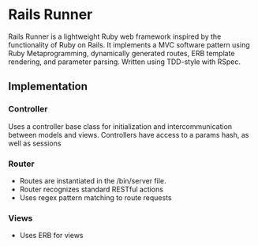 # Rails Runner

Rails Runner is a lightweight Ruby web framework inspired by the functionality of Ruby on Rails. It implements a MVC software pattern using Ruby Metaprogramming, dynamically generated routes, ERB template rendering, and parameter parsing. Written using TDD-style with RSpec.

## Implementation
### Controller
Uses a controller base class for initialization and intercommunication between models and views.
Controllers have access to a params hash, as well as sessions

### Router
* Routes are instantiated in the /bin/server file.
* Router recognizes standard RESTful actions
* Uses regex pattern matching to route requests

### Views
* Uses ERB for views
